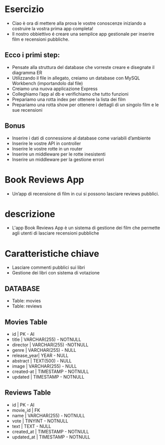 # Esercizio
* Ciao è ora di mettere alla prova le vostre conoscenze iniziando a costruire la vostra prima app completa!
* Il nostro obbiettivo é creare una semplice app gestionale per inserire film e recensioni pubbliche.
## Ecco i primi step:
- Pensate alla struttura del database che vorreste creare e disegnate il diagramma ER
- Utilizzando il file in allegato, creiamo un database con MySQL Workbench (importandolo dal file)
- Creiamo una nuova applicazione Express
- Colleghiamo l’app al db e verifichiamo che tutto funzioni
- Prepariamo una rotta index per ottenere la lista dei film
- Prepariamo una rotta show per ottenere i dettagli di un singolo film e le sue recensioni
## Bonus
- Inserire i dati di connessione al database come variabili d’ambiente
- Inserire le vostre API in controller
- Inserire le vostre rotte in un router
- Inserire un middleware per le rotte inesistenti
- Inserire un middleware per la gestione errori

# Book Reviews App
* Un’app di recensione di film in cui si possono lasciare reviews pubblici.

# descrizione
* L'app Book Reviews App è un sistema di gestione dei film che permette agli utenti di lasciare recensioni pubbliche

# Caratteristiche chiave
* Lasciare commenti pubblici sui libri
* Gestione dei libri con sistema di votazione

## DATABASE
* Table: movies
* Table: reviews

## Movies Table
* id | PK - AI
* title | VARCHAR(255) - NOTNULL
* director | VARCHAR(255) -NOTNULL
* genre | VARCHAR(255) - NULL
* release_year| YEAR - NULL
* abstract | TEXT(500) - NULL
* image | VARCHAR(255) - NULL
* created-at | TIMESTAMP - NOTNULL
* updated | TIMESTAMP - NOTNULL

## Reviews Table 
* id | PK - AI
* movie_id | FK 
* name | VARCHAR(255) - NOTNULL
* vote | TINYINT - NOTNULL
* text | TEXT - NULL
* created_at | TIMESTAMP - NOTNULL
* updated_at | TIMESTAMP - NOTNULL